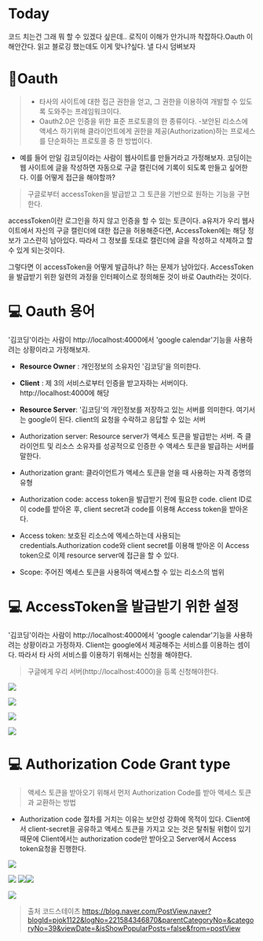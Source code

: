 # Today
코드 치는건 그래 뭐 할 수 있겠다 싶은데.. 로직이 이해가 안가니까 착잡하다.Oauth 이해안간다. 읽고 블로깅 했는데도 이게 맞나?싶다. 낼 다시 덤벼보자

# 👊Oauth
> - 타사의 사이트에 대한 접근 권한을 얻고, 그 권한을 이용하여 개발할 수 있도록 도와주는 프레임워크이다. 
> - Oauth2.0은 인증을 위한 표준 프로토콜의 한 종류이다.
-보안된 리소스에 액세스 하기위해 클라이언트에게 권한을 제공(Authorization)하는 프로세스를 단순화하는 프로토콜 중 한 방법이다.

- 예를 들어 만일 김코딩이라는 사람이 웹사이트를 만들거라고 가정해보자. 코딩이는 웹 사이트에 글을 작성하면 자동으로 구글 캘린더에 기록이 되도록 만들고 싶어한다. 이를 어떻게 접근을 해야할까?

> 구글로부터 accessToken을 발급받고 그 토큰을 기반으로 원하는 기능을 구현한다.

accessToken이란 로그인을 하지 않고 인증을 할 수 있는 토큰이다. a유저가 우리 웹사이트에서 자신의 구글 캘린더에 대한 접근을 허용해준다면, AccessToken에는 해당 정보가 고스란히 남아있다. 따라서 그 정보를 토대로 캘린더에 글을 작성하고 삭제하고 할 수 있게 되는것이다. 

그렇다면 이 accessToken을 어떻게 발급하냐? 하는 문제가 남아있다. AccessToken을 발급받기 위한 일련의 과정을 인터페이스로 정의해둔 것이 바로 Oauth라는 것이다. 

# 💻 Oauth 용어
'김코딩'이라는 사람이 http://localhost:4000에서 'google calendar'기능을 사용하려는 상황이라고 가정해보자.

- **Resource Owner** : 개인정보의 소유자인 '김코딩'을 의미한다.
- **Client** : 제 3의 서비스로부터 인증을 받고자하는 서버이다. http://localhost:4000에 해당
- **Resource Server**: '김코딩'의 개인정보를 저장하고 있는 서버를 의미한다. 여기서는 google이 된다. client의 요청을 수락하고 응답할 수 있는 서버

- Authorization server: Resource server가 액세스 토큰을 발급받는 서버. 즉 클라이언트 및 리소스 소유자를 성공적으로 인증한 수 액세스 토큰을 발급하는 서버를 말한다. 
- Authorization grant: 클라이언트가 액세스 토큰을 얻을 때 사용하는 자격 증명의 유형
- Authorization code: access token을 발급받기 전에 필요한 code. client ID로 이 code를 받아온 후, client secret과 code를 이용해 Access token을 받아온다. 
- Access token: 보호된 리소스에 엑세스하는데 사용되는 credentials.Authorization code와 client secret를 이용해 받아온 이 Access token으로 이제 resource server에 접근을 할 수 있다. 
- Scope: 주어진 엑세스 토큰을 사용하여 액세스할 수 있는 리소스의 범위


# 💻 AccessToken을 발급받기 위한 설정

'김코딩'이라는 사람이 http://localhost:4000에서 'google calendar'기능을 사용하려는 상황이라고 가정하자.
Client는 google에서 제공해주는 서비스를 이용하는 셈이다. 따라서 타 사의 서비스를 이용하기 위해서는 신청을 해야한다.


> 구글에게 우리 서버(http://localhost:4000)을 등록 신청해야한다.

![](https://images.velog.io/images/soyoungdl/post/1b7d12fa-d661-44ee-a15f-a68b62b6d6c7/%E1%84%89%E1%85%B3%E1%84%8F%E1%85%B3%E1%84%85%E1%85%B5%E1%86%AB%E1%84%89%E1%85%A3%E1%86%BA%202021-12-29%20%E1%84%8B%E1%85%A9%E1%84%8C%E1%85%A5%E1%86%AB%2010.29.19.png)

![](https://images.velog.io/images/soyoungdl/post/5f45c98e-8065-4d39-897f-92e86a5477e1/%E1%84%89%E1%85%B3%E1%84%8F%E1%85%B3%E1%84%85%E1%85%B5%E1%86%AB%E1%84%89%E1%85%A3%E1%86%BA%202021-12-29%20%E1%84%8B%E1%85%A9%E1%84%8C%E1%85%A5%E1%86%AB%2010.39.14.png)

![](https://images.velog.io/images/soyoungdl/post/93b85f34-e216-479e-a937-9186b05ba0f6/%E1%84%89%E1%85%B3%E1%84%8F%E1%85%B3%E1%84%85%E1%85%B5%E1%86%AB%E1%84%89%E1%85%A3%E1%86%BA%202021-12-29%20%E1%84%8B%E1%85%A9%E1%84%8C%E1%85%A5%E1%86%AB%2010.38.52.png)




![](https://images.velog.io/images/soyoungdl/post/16dd6c71-03d5-4b64-93c0-2f0faacae2b2/%E1%84%89%E1%85%B3%E1%84%8F%E1%85%B3%E1%84%85%E1%85%B5%E1%86%AB%E1%84%89%E1%85%A3%E1%86%BA%202021-12-29%20%E1%84%8B%E1%85%A9%E1%84%8C%E1%85%A5%E1%86%AB%2010.41.41.png)

# 💻 Authorization Code Grant type
> 액세스 토큰을 받아오기 위해서 먼저 Authorization Code를 받아 액세스 토큰과 교환하는 방법
- Authorization code 절차를 거치는 이유는 보안성 강화에 목적이 있다. 
Client에서 client-secret을 공유하고 액세스 토큰을 가지고 오는 것은 탈취될 위험이 있기 때문에 Client에서는 authorization code만 받아오고 Server에서 Access token요청을 진행한다.

![](https://images.velog.io/images/soyoungdl/post/561a5194-8a78-43db-ad44-7a443a3593a1/%E1%84%89%E1%85%B3%E1%84%8F%E1%85%B3%E1%84%85%E1%85%B5%E1%86%AB%E1%84%89%E1%85%A3%E1%86%BA%202021-12-29%20%E1%84%8B%E1%85%A9%E1%84%92%E1%85%AE%2010.44.38.png)

![](https://images.velog.io/images/soyoungdl/post/053b9428-97c0-4262-a3ee-361de3f8bc47/%E1%84%89%E1%85%B3%E1%84%8F%E1%85%B3%E1%84%85%E1%85%B5%E1%86%AB%E1%84%89%E1%85%A3%E1%86%BA%202021-12-29%20%E1%84%8B%E1%85%A9%E1%84%92%E1%85%AE%2012.17.24.png)
![](https://images.velog.io/images/soyoungdl/post/96d760fb-fffa-440b-ac7c-e267b0f1c14b/%E1%84%89%E1%85%B3%E1%84%8F%E1%85%B3%E1%84%85%E1%85%B5%E1%86%AB%E1%84%89%E1%85%A3%E1%86%BA%202021-12-29%20%E1%84%8B%E1%85%A9%E1%84%92%E1%85%AE%2012.18.50.png)![](https://images.velog.io/images/soyoungdl/post/dea254d2-696e-4199-a401-90f726998570/%E1%84%89%E1%85%B3%E1%84%8F%E1%85%B3%E1%84%85%E1%85%B5%E1%86%AB%E1%84%89%E1%85%A3%E1%86%BA%202021-12-29%20%E1%84%8B%E1%85%A9%E1%84%92%E1%85%AE%2012.19.16.png)


![](https://images.velog.io/images/soyoungdl/post/ebcf6f12-1f8c-477d-a38d-e8ec985b3e28/%E1%84%89%E1%85%B3%E1%84%8F%E1%85%B3%E1%84%85%E1%85%B5%E1%86%AB%E1%84%89%E1%85%A3%E1%86%BA%202021-12-29%20%E1%84%8B%E1%85%A9%E1%84%92%E1%85%AE%2010.30.35.png)



> 출처
코드스테이츠
https://blog.naver.com/PostView.naver?blogId=pjok1122&logNo=221584346870&parentCategoryNo=&categoryNo=39&viewDate=&isShowPopularPosts=false&from=postView
